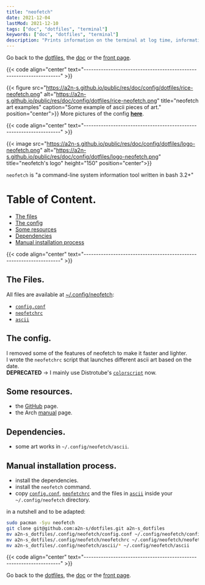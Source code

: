 ```yaml
---
title: "neofetch"
date: 2021-12-04
lastMod: 2021-12-10
tags: ["doc", "dotfiles", "terminal"]
keywords: ["doc", "dotfiles", "terminal"]
description: "Prints information on the terminal at log time, information to install the config locally."
---
```

Go back to the [dotfiles](/public/doc/config/dotfiles), the [doc](/public/doc/config) or the [front page](/public).  

{{< code align="center" text="--------------------------------------------------------------------" >}}

{{< figure src="https://a2n-s.github.io/public/res/doc/config/dotfiles/rice-neofetch.png" 
           alt="https://a2n-s.github.io/public/res/doc/config/dotfiles/rice-neofetch.png"
           title="neofetch art examples" caption="Some example of ascii pieces of art." position="center">}}
More pictures of the config [**here**](https://github.com/a2n-s/dotfiles#4-gallery-toc).

{{< code align="center" text="--------------------------------------------------------------------" >}}

{{< image src="https://a2n-s.github.io/public/res/doc/config/dotfiles/logo-neofetch.png" 
          alt="https://a2n-s.github.io/public/res/doc/config/dotfiles/logo-neofetch.png"
          title="neofetch's logo" height="150" position="center">}}

`neofetch` is "a command-line system information tool written in bash 3.2+"

# Table of Content.
- [The files](#the-files)
- [The config](#the-config)
- [Some resources](#some-resources)
- [Dependencies](#dependencies)
- [Manual installation process](#manual-installation-process)

{{< code align="center" text="--------------------------------------------------------------------" >}}

## The Files.
All files are available at [~/.config/neofetch](https://github.com/a2n-s/dotfiles/blob/main/.config/neofetch):
- [`config.conf`]
- [`neofetchrc`]
- [`ascii`]

## The config.
I removed some of the features of neofetch to make it faster and lighter.  
I wrote the `neofetchrc` script that launches different ascii art based on the date.  
**DEPRECATED** -> I mainly use Distrotube's [`colorscript`](https://gitlab.com/dwt1/shell-color-scripts) now.

## Some resources.
- the [GitHub](https://github.com/dylanaraps/neofetch) page.
- the Arch [manual](https://man.archlinux.org/man/neofetch.1) page.

## Dependencies.
- some art works in `~/.config/neofetch/ascii`.

## Manual installation process.
- install the dependencies.
- install the `neofetch` command.
- copy [`config.conf`], [`neofetchrc`] and the files in [`ascii`] inside your `~/.config/neofetch` directory.

in a nutshell and to be adapted:
```bash
sudo pacman -Syu neofetch
git clone git@github.com:a2n-s/dotfiles.git a2n-s_dotfiles
mv a2n-s_dotfiles/.config/neofetch/config.conf ~/.config/neofetch/config.conf
mv a2n-s_dotfiles/.config/neofetch/neofetchrc ~/.config/neofetch/neofetchrc
mv a2n-s_dotfiles/.config/neofetch/ascii/* ~/.config/neofetch/ascii
```

{{< code align="center" text="--------------------------------------------------------------------" >}}

Go back to the [dotfiles](/public/doc/config/dotfiles), the [doc](/public/doc/config) or the [front page](/public).  

[`config.conf`]: https://github.com/a2n-s/dotfiles/blob/main/.config/neofetch/config.conf
[`neofetchrc`]:  https://github.com/a2n-s/dotfiles/blob/main/.config/neofetch/.neofetchrc
[`ascii`]:       https://github.com/a2n-s/dotfiles/blob/main/.config/neofetch/ascii
